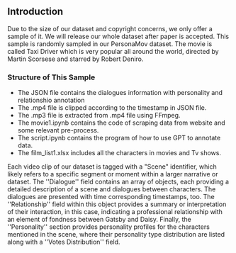 ## Introduction
Due to the size of our dataset and copyright concerns, we only offer a sample of it. We will release our whole dataset after paper is accepted. This sample is randomly sampled in our PersonaMov dataset. The movie is called Taxi Driver which is very popular all around the world, directed by Martin Scorsese and starred by Robert Deniro.
### Structure of This Sample
- The JSON file contains the dialogues information with personality and relationshio annotation
- The .mp4 file is clipped according to the timestamp in JSON file.
- The .mp3 file is extracted from .mp4 file using FFmpeg.
- The movie1.ipynb contains the code of scraping data from website and some relevant pre-process.
- The script.ipynb contains the program of how to use GPT to annotate data.
- The film_list1.xlsx includes all the characters in movies and Tv shows.

Each video clip of our dataset is tagged with a "Scene" identifier, which likely refers to a specific segment or moment within a larger narrative or dataset. The ''Dialogue'' field contains an array of objects, each providing a detailed description of a scene and dialogues between characters. The dialogues are presented with time corresponding timestamps, too. The ''Relationship'' field within this object provides a summary or interpretation of their interaction, in this case, indicating a professional relationship with an element of fondness between Gatsby and Daisy. Finally, the ''Personality'' section provides personality profiles for the characters mentioned in the scene, where their personality type distribution are listed along with a ''Votes Distribution'' field.
